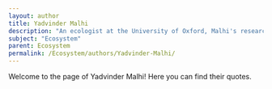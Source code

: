 ```yaml
---
layout: author
title: Yadvinder Malhi
description: "An ecologist at the University of Oxford, Malhi's research focuses on tropical ecosystems and their role in global climate regulation, emphasizing the critical need for their conservation."
subject: "Ecosystem"
parent: Ecosystem
permalink: /Ecosystem/authors/Yadvinder-Malhi/
---
```


Welcome to the page of Yadvinder Malhi! Here you can find their quotes.
